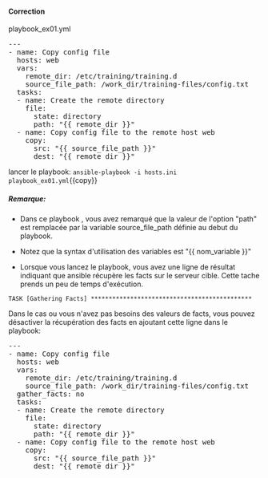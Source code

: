 #### Correction

playbook_ex01.yml 
<pre class="file">
---
- name: Copy config file
  hosts: web
  vars:
    remote_dir: /etc/training/training.d
    source_file_path: /work_dir/training-files/config.txt
  tasks:
  - name: Create the remote directory
    file:
      state: directory
      path: "{{ remote_dir }}"
  - name: Copy config file to the remote host web
    copy:
      src: "{{ source_file_path }}"
      dest: "{{ remote_dir }}"
</pre>



lancer le playbook:  `ansible-playbook -i hosts.ini playbook_ex01.yml`{{copy}}


##### *Remarque:*
- Dans ce playbook , vous avez remarqué que la valeur de l'option "path" est remplacée par la variable source_file_path définie au debut du playbook.

- Notez que la syntax d'utilisation des variables est "{{ nom_variable }}"

- Lorsque vous lancez le playbook, vous avez une ligne de résultat indiquant que ansible récupère les facts sur le serveur cible. Cette tache prends un peu de temps d'exécution. 

```
TASK [Gathering Facts] *********************************************
```

Dans le cas ou vous n'avez pas besoins des valeurs de facts, vous pouvez désactiver la récupération des facts en ajoutant cette ligne dans le playbook:

<pre class="file">
---
- name: Copy config file
  hosts: web
  vars:
    remote_dir: /etc/training/training.d
    source_file_path: /work_dir/training-files/config.txt
  gather_facts: no
  tasks:
  - name: Create the remote directory
    file:
      state: directory
      path: "{{ remote_dir }}"
  - name: Copy config file to the remote host web
    copy:
      src: "{{ source_file_path }}"
      dest: "{{ remote_dir }}"
</pre>
